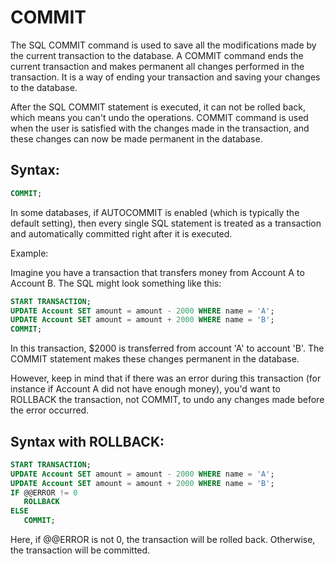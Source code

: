 # COMMIT

The SQL COMMIT command is used to save all the modifications made by the current transaction to the database. A COMMIT command ends the current transaction and makes permanent all changes performed in the transaction. It is a way of ending your transaction and saving your changes to the database.

After the SQL COMMIT statement is executed, it can not be rolled back, which means you can't undo the operations. COMMIT command is used when the user is satisfied with the changes made in the transaction, and these changes can now be made permanent in the database.

## Syntax:

```sql
COMMIT;
```
In some databases, if AUTOCOMMIT is enabled (which is typically the default setting), then every single SQL statement is treated as a transaction and automatically committed right after it is executed. 

Example:

Imagine you have a transaction that transfers money from Account A to Account B. The SQL might look something like this:

```sql
START TRANSACTION;
UPDATE Account SET amount = amount - 2000 WHERE name = 'A';
UPDATE Account SET amount = amount + 2000 WHERE name = 'B';
COMMIT;
```
In this transaction, $2000 is transferred from account 'A' to account 'B'. The COMMIT statement makes these changes permanent in the database.

However, keep in mind that if there was an error during this transaction (for instance if Account A did not have enough money), you'd want to ROLLBACK the transaction, not COMMIT, to undo any changes made before the error occurred.

## Syntax with ROLLBACK:

```sql
START TRANSACTION;
UPDATE Account SET amount = amount - 2000 WHERE name = 'A';
UPDATE Account SET amount = amount + 2000 WHERE name = 'B';
IF @@ERROR != 0 
   ROLLBACK  
ELSE 
   COMMIT;
```
Here, if @@ERROR is not 0, the transaction will be rolled back. Otherwise, the transaction will be committed.